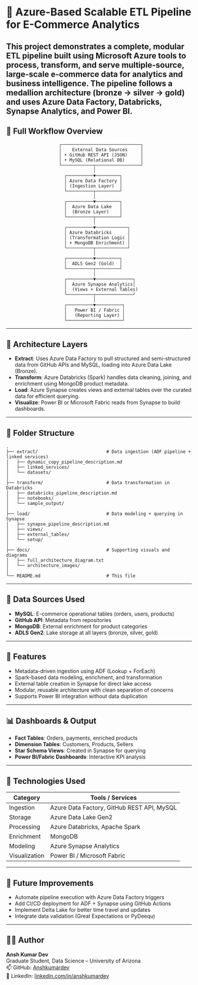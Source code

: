 
# 🚀 Azure-Based Scalable ETL Pipeline for E-Commerce Analytics

This project demonstrates a complete, modular ETL pipeline built using Microsoft Azure tools to process, transform, and serve multiple-source, large-scale e-commerce data for analytics and business intelligence. The pipeline follows a medallion architecture (bronze → silver → gold) and uses Azure Data Factory, Databricks, Synapse Analytics, and Power BI.
---

## 🔄 Full Workflow Overview

```text
                    ┌──────────────────────────────┐
                    │    External Data Sources     │
                    │ • GitHub REST API (JSON)     │
                    │ • MySQL (Relational DB)      │
                    └────────────┬─────────────────┘
                                 │
                      ┌──────────▼─────────┐
                      │ Azure Data Factory │
                      │ (Ingestion Layer)  │
                      └──────────┬─────────┘
                                 │
                      ┌──────────▼─────────┐
                      │  Azure Data Lake   │
                      │  (Bronze Layer)    │
                      └──────────┬─────────┘
                                 │
                      ┌──────────▼────────────┐
                      │ Azure Databricks      │
                      │ (Transformation Logic │
                      │ + MongoDB Enrichment) │
                      └──────────┬────────────┘
                                 │
                      ┌──────────▼─────────┐
                      │  ADLS Gen2 (Gold)  │
                      └──────────┬─────────┘
                                 │
                      ┌──────────▼──────────────┐
                      │  Azure Synapse Analytics│
                      │  (Views + External Tables)
                      └──────────┬──────────────┘
                                 │
                      ┌──────────▼──────────┐
                      │   Power BI / Fabric │
                      │   (Reporting Layer) │
                      └─────────────────────┘
```

---

## 🧱 Architecture Layers

- **Extract**: Uses Azure Data Factory to pull structured and semi-structured data from GitHub APIs and MySQL, loading into Azure Data Lake (Bronze).
- **Transform**: Azure Databricks (Spark) handles data cleaning, joining, and enrichment using MongoDB product metadata.
- **Load**: Azure Synapse creates views and external tables over the curated data for efficient querying.
- **Visualize**: Power BI or Microsoft Fabric reads from Synapse to build dashboards.

---

## 📂 Folder Structure

```
.
├── extract/                          # Data ingestion (ADF pipeline + linked services)
│   ├── dynamic_copy_pipeline_description.md
│   ├── linked_services/
│   └── datasets/
│
├── transform/                        # Data transformation in Databricks
│   ├── databricks_pipeline_description.md
│   ├── notebooks/
│   └── sample_output/
│
├── load/                             # Data modeling + querying in Synapse
│   ├── synapse_pipeline_description.md
│   ├── views/
│   ├── external_tables/
│   └── setup/
│
├── docs/                             # Supporting visuals and diagrams
│   ├── full_architecture_diagram.txt
│   └── architecture_images/
│
└── README.md                         # This file
```

---

## 🧪 Data Sources Used

- **MySQL**: E-commerce operational tables (orders, users, products)
- **GitHub API**: Metadata from repositories
- **MongoDB**: External enrichment for product categories
- **ADLS Gen2**: Lake storage at all layers (bronze, silver, gold)

---

## 🧠 Features

- Metadata-driven ingestion using ADF (Lookup + ForEach)
- Spark-based data modeling, enrichment, and transformation
- External table creation in Synapse for direct lake access
- Modular, reusable architecture with clean separation of concerns
- Supports Power BI integration without data duplication

---

## 📊 Dashboards & Output

- **Fact Tables**: Orders, payments, enriched products
- **Dimension Tables**: Customers, Products, Sellers
- **Star Schema Views**: Created in Synapse for querying
- **Power BI/Fabric Dashboards**: Interactive KPI analysis

---

## 🧰 Technologies Used

| Category       | Tools / Services |
|----------------|------------------|
| Ingestion      | Azure Data Factory, GitHub REST API, MySQL |
| Storage        | Azure Data Lake Gen2 |
| Processing     | Azure Databricks, Apache Spark |
| Enrichment     | MongoDB |
| Modeling       | Azure Synapse Analytics |
| Visualization  | Power BI / Microsoft Fabric |

---

## 📌 Future Improvements

- Automate pipeline execution with Azure Data Factory triggers
- Add CI/CD deployment for ADF + Synapse using GitHub Actions
- Implement Delta Lake for better time travel and updates
- Integrate data validation (Great Expectations or PyDeequ)

---

## 👨‍💻 Author

**Ansh Kumar Dev**  
Graduate Student, Data Science – University of Arizona  
📫 GitHub: [Anshkumardev](https://github.com/Anshkumardev)  
🔗 LinkedIn: [linkedin.com/in/anshkumardev](https://linkedin.com/in/anshkumardev)
